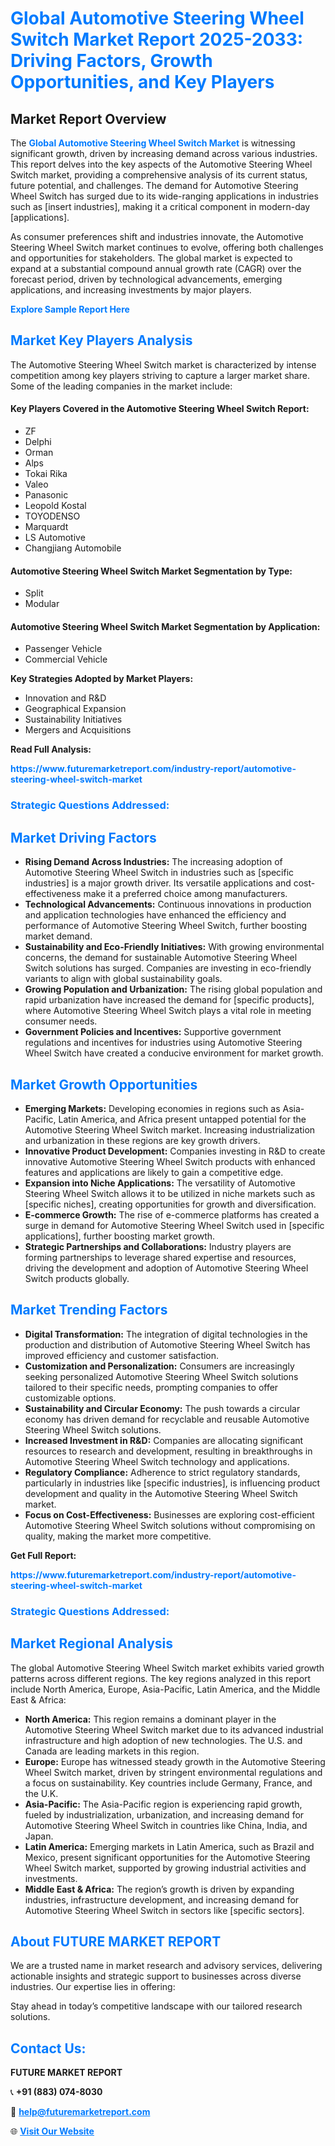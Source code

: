 <h1 style="color: #007BFF;">Global Automotive Steering Wheel Switch Market Report 2025-2033: Driving Factors, Growth Opportunities, and Key Players</h1>

<section id="overview">
<h2>Market Report Overview</h2>
<p>The <a href="https://www.futuremarketreport.com/industry-report/automotive-steering-wheel-switch-market" style="color: #007BFF; text-decoration: none;"><strong>Global Automotive Steering Wheel Switch Market</strong></a> is witnessing significant growth, driven by increasing demand across various industries. This report delves into the key aspects of the Automotive Steering Wheel Switch market, providing a comprehensive analysis of its current status, future potential, and challenges. The demand for Automotive Steering Wheel Switch has surged due to its wide-ranging applications in industries such as [insert industries], making it a critical component in modern-day [applications].</p>
<p>As consumer preferences shift and industries innovate, the Automotive Steering Wheel Switch market continues to evolve, offering both challenges and opportunities for stakeholders. The global market is expected to expand at a substantial compound annual growth rate (CAGR) over the forecast period, driven by technological advancements, emerging applications, and increasing investments by major players.</p>
</section>

<section id="overview">
<p><a href="https://www.futuremarketreport.com/request-sample/reportId=92795" style="color: #007BFF; text-decoration: none;"><strong>Explore Sample Report Here</strong></a></p>
</section>

<section id="key-players">
<h2 style="color: #007BFF;">Market Key Players Analysis</h2>
<p>The Automotive Steering Wheel Switch market is characterized by intense competition among key players striving to capture a larger market share. Some of the leading companies in the market include:</p>
<h4>Key Players Covered in the Automotive Steering Wheel Switch Report:</h4>
<ul><li>ZF</li><li>Delphi</li><li>Orman</li><li>Alps</li><li>Tokai Rika</li><li>Valeo</li><li>Panasonic</li><li>Leopold Kostal</li><li>TOYODENSO</li><li>Marquardt</li><li>LS Automotive</li><li>Changjiang Automobile</li></ul>
<h4>Automotive Steering Wheel Switch Market Segmentation by Type:</h4>
<ul><li>Split</li><li>Modular</li></ul>

<h4>Automotive Steering Wheel Switch Market Segmentation by Application:</h4>
<ul><li>Passenger Vehicle</li><li>Commercial Vehicle</li></ul>
<p><strong>Key Strategies Adopted by Market Players:</strong></p>
<ul>
<li>Innovation and R&D</li>
<li>Geographical Expansion</li>
<li>Sustainability Initiatives</li>
<li>Mergers and Acquisitions</li>
</ul>
</section>

<section>
<p><strong>Read Full Analysis: </strong></p><a href="https://www.futuremarketreport.com/industry-report/automotive-steering-wheel-switch-market" style="color: #007BFF; text-decoration: none;"><strong>https://www.futuremarketreport.com/industry-report/automotive-steering-wheel-switch-market</strong></a>
<h3 style="color: #007BFF;">Strategic Questions Addressed:</h3>
</section>

<section id="driving-factors">
<h2 style="color: #007BFF;">Market Driving Factors</h2>
<ul>
<li><strong>Rising Demand Across Industries:</strong> The increasing adoption of Automotive Steering Wheel Switch in industries such as [specific industries] is a major growth driver. Its versatile applications and cost-effectiveness make it a preferred choice among manufacturers.</li>
<li><strong>Technological Advancements:</strong> Continuous innovations in production and application technologies have enhanced the efficiency and performance of Automotive Steering Wheel Switch, further boosting market demand.</li>
<li><strong>Sustainability and Eco-Friendly Initiatives:</strong> With growing environmental concerns, the demand for sustainable Automotive Steering Wheel Switch solutions has surged. Companies are investing in eco-friendly variants to align with global sustainability goals.</li>
<li><strong>Growing Population and Urbanization:</strong> The rising global population and rapid urbanization have increased the demand for [specific products], where Automotive Steering Wheel Switch plays a vital role in meeting consumer needs.</li>
<li><strong>Government Policies and Incentives:</strong> Supportive government regulations and incentives for industries using Automotive Steering Wheel Switch have created a conducive environment for market growth.</li>
</ul>
</section>

<section id="growth-opportunities">
<h2 style="color: #007BFF;">Market Growth Opportunities</h2>
<ul>
<li><strong>Emerging Markets:</strong> Developing economies in regions such as Asia-Pacific, Latin America, and Africa present untapped potential for the Automotive Steering Wheel Switch market. Increasing industrialization and urbanization in these regions are key growth drivers.</li>
<li><strong>Innovative Product Development:</strong> Companies investing in R&D to create innovative Automotive Steering Wheel Switch products with enhanced features and applications are likely to gain a competitive edge.</li>
<li><strong>Expansion into Niche Applications:</strong> The versatility of Automotive Steering Wheel Switch allows it to be utilized in niche markets such as [specific niches], creating opportunities for growth and diversification.</li>
<li><strong>E-commerce Growth:</strong> The rise of e-commerce platforms has created a surge in demand for Automotive Steering Wheel Switch used in [specific applications], further boosting market growth.</li>
<li><strong>Strategic Partnerships and Collaborations:</strong> Industry players are forming partnerships to leverage shared expertise and resources, driving the development and adoption of Automotive Steering Wheel Switch products globally.</li>
</ul>
</section>

<section id="trending-factors">
<h2 style="color: #007BFF;">Market Trending Factors</h2>
<ul>
<li><strong>Digital Transformation:</strong> The integration of digital technologies in the production and distribution of Automotive Steering Wheel Switch has improved efficiency and customer satisfaction.</li>
<li><strong>Customization and Personalization:</strong> Consumers are increasingly seeking personalized Automotive Steering Wheel Switch solutions tailored to their specific needs, prompting companies to offer customizable options.</li>
<li><strong>Sustainability and Circular Economy:</strong> The push towards a circular economy has driven demand for recyclable and reusable Automotive Steering Wheel Switch solutions.</li>
<li><strong>Increased Investment in R&D:</strong> Companies are allocating significant resources to research and development, resulting in breakthroughs in Automotive Steering Wheel Switch technology and applications.</li>
<li><strong>Regulatory Compliance:</strong> Adherence to strict regulatory standards, particularly in industries like [specific industries], is influencing product development and quality in the Automotive Steering Wheel Switch market.</li>
<li><strong>Focus on Cost-Effectiveness:</strong> Businesses are exploring cost-efficient Automotive Steering Wheel Switch solutions without compromising on quality, making the market more competitive.</li>
</ul>
</section>

<section>
<p><strong>Get Full Report: </strong></p><a href="https://www.futuremarketreport.com/industry-report/automotive-steering-wheel-switch-market" style="color: #007BFF; text-decoration: none;"><strong>https://www.futuremarketreport.com/industry-report/automotive-steering-wheel-switch-market</strong></a>
<h3 style="color: #007BFF;">Strategic Questions Addressed:</h3>
</section>


<section id="regional-analysis">
<h2 style="color: #007BFF;">Market Regional Analysis</h2>
<p>The global Automotive Steering Wheel Switch market exhibits varied growth patterns across different regions. The key regions analyzed in this report include North America, Europe, Asia-Pacific, Latin America, and the Middle East & Africa:</p>
<ul>
<li><strong>North America:</strong> This region remains a dominant player in the Automotive Steering Wheel Switch market due to its advanced industrial infrastructure and high adoption of new technologies. The U.S. and Canada are leading markets in this region.</li>
<li><strong>Europe:</strong> Europe has witnessed steady growth in the Automotive Steering Wheel Switch market, driven by stringent environmental regulations and a focus on sustainability. Key countries include Germany, France, and the U.K.</li>
<li><strong>Asia-Pacific:</strong> The Asia-Pacific region is experiencing rapid growth, fueled by industrialization, urbanization, and increasing demand for Automotive Steering Wheel Switch in countries like China, India, and Japan.</li>
<li><strong>Latin America:</strong> Emerging markets in Latin America, such as Brazil and Mexico, present significant opportunities for the Automotive Steering Wheel Switch market, supported by growing industrial activities and investments.</li>
<li><strong>Middle East & Africa:</strong> The region’s growth is driven by expanding industries, infrastructure development, and increasing demand for Automotive Steering Wheel Switch in sectors like [specific sectors].</li>
</ul>
</section>

<footer>
<h2 style="color: #007BFF;">About FUTURE MARKET REPORT</h2>
<p>We are a trusted name in market research and advisory services, delivering actionable insights and strategic support to businesses across diverse industries. Our expertise lies in offering:</p>

<p>Stay ahead in today’s competitive landscape with our tailored research solutions.</p>

<h2 style="color: #007BFF;">Contact Us:</h2>
<p><strong>FUTURE MARKET REPORT</strong></p>
<p>📞 <strong>+91 (883) 074-8030</strong></p>
<p>📧 <strong><a href="mailto:help@futuremarketreport.com" style="color: #007BFF;">help@futuremarketreport.com</a></strong></p>
<p>🌐 <strong><a href="https://www.futuremarketreport.com/" style="color: #007BFF;">Visit Our Website</a></strong></p>
</footer>